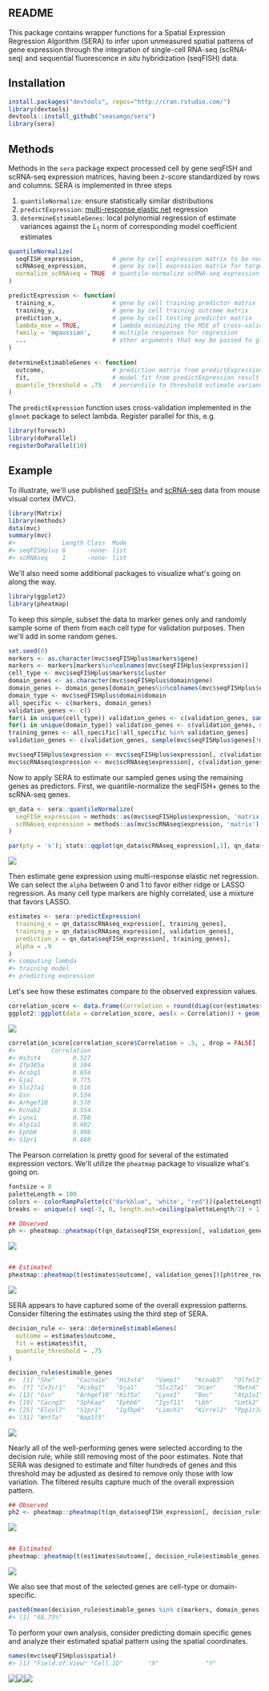 
<!-- README.md is generated from README.Rmd. Please edit that file -->
README
------

This package contains wrapper functions for a Spatial Expression Regression Algorithm (SERA) to infer upon unmeasured spatial patterns of gene expression through the integration of single-cell RNA-seq (scRNA-seq) and sequential fluorescence *in situ* hybridization (seqFISH) data.

Installation
------------

``` r
install.packages("devtools", repos="http://cran.rstudio.com/")
library(devtools)
devtools::install_github("seasamgo/sera")
library(sera)
```

Methods
-------

Methods in the `sera` package expect processed cell by gene seqFISH and scRNA-seq expression matrices, having been z-score standardized by rows and columns. SERA is implemented in three steps

1.  `quantileNormalize`: ensure statistically similar distributions
2.  `predictExpression`: [multi-response elastic net](https://arxiv.org/abs/1311.6529) regression
3.  `determineEstimableGenes`: local polynomial regression of estimate variances against the *L*<sub>1</sub> norm of corresponding model coefficient estimates

``` r
quantileNormalize(
  seqFISH_expression,        # gene by cell expression matrix to be normalized
  scRNAseq_expression,       # gene by cell expression matrix for target
  normalize_scRNAseq = TRUE  # quantile-normalize scRNA-seq expression first
)

predictExpression <- function(
  training_x,                # gene by cell training predictor matrix
  training_y,                # gene by cell training outcome matrix
  prediction_x,              # gene by cell testing predictor matrix
  lambda_mse = TRUE,         # lambda minimizing the MSE of cross-validation
  family = 'mgaussian',      # multiple responses for regression
  ...                        # other arguments that may be passed to glmnet
)
  
determineEstimableGenes <- function(
  outcome,                   # prediction matrix from predictExpression result
  fit,                       # model fit from predictExpression result
  quantile_threshold = .75   # percentile to threshold estimate variances
)
```

The `predictExpression` function uses cross-validation implemented in the `glmnet` package to select lambda. Register parallel for this, e.g.

``` r
library(foreach)
library(doParallel)
registerDoParallel(10) 
```

Example
-------

To illustrate, we'll use published [seqFISH+](https://doi.org/10.1038/s41586-019-1049-y) and [scRNA-seq](https://doi.org/10.1038/nn.4216) data from mouse visual cortex (MVC).

``` r
library(Matrix)
library(methods)
data(mvc)
summary(mvc)
#>             Length Class  Mode
#> seqFISHplus 6      -none- list
#> scRNAseq    1      -none- list
```

We'll also need some additional packages to visualize what's going on along the way.

``` r
library(ggplot2)
library(pheatmap)
```

To keep this simple, subset the data to marker genes only and randomly sample some of them from each cell type for validation purposes. Then we'll add in some random genes.

``` r
set.seed(0)
markers <- as.character(mvc$seqFISHplus$markers$gene)
markers <- markers[markers%in%colnames(mvc$seqFISHplus$expression)]
cell_type <- mvc$seqFISHplus$markers$cluster
domain_genes <- as.character(mvc$seqFISHplus$domain$gene)
domain_genes <- domain_genes[domain_genes%in%colnames(mvc$seqFISHplus$expression)]
domain_type <- mvc$seqFISHplus$domain$domain
all_specific <- c(markers, domain_genes)
validation_genes <- c()
for(i in unique(cell_type)) validation_genes <- c(validation_genes, sample(markers[cell_type == i], size = 2))
for(i in unique(domain_type)) validation_genes <- c(validation_genes, sample(domain_genes[domain_type == i], size = 2))
training_genes <- all_specific[!all_specific %in% validation_genes]
validation_genes <- c(validation_genes, sample(mvc$seqFISHplus$genes[!mvc$seqFISHplus$genes%in%validation_genes], size = 100))

mvc$seqFISHplus$expression <- mvc$seqFISHplus$expression[, c(validation_genes, training_genes)]
mvc$scRNAseq$expression <- mvc$scRNAseq$expression[, c(validation_genes, training_genes)]
```

Now to apply SERA to estimate our sampled genes using the remaining genes as predictors. First, we quantile-normalize the seqFISH+ genes to the scRNA-seq genes.

``` r
qn_data <- sera::quantileNormalize(
  seqFISH_expression = methods::as(mvc$seqFISHplus$expression, 'matrix'),
  scRNAseq_expression = methods::as(mvc$scRNAseq$expression, 'matrix'),
)

par(pty = 's'); stats::qqplot(qn_data$scRNAseq_expression[,1], qn_data$seqFISH_expression[,1], xlab = 'scRNA-seq', ylab = 'seqFISH', main = paste(markers[1], 'quantiles')); abline(a = 0, b = 1, col = 2)
```

![](man/figures/README-unnamed-chunk-8-1.png)

Then estimate gene expression using multi-response elastic net regression. We can select the `alpha` between 0 and 1 to favor either ridge or LASSO regression. As many cell type markers are highly correlated, use a mixture that favors LASSO.

``` r
estimates <- sera::predictExpression(
  training_x = qn_data$scRNAseq_expression[, training_genes],
  training_y = qn_data$scRNAseq_expression[, validation_genes],
  prediction_x = qn_data$seqFISH_expression[, training_genes],
  alpha = .9
)
#> computing lambda 
#> training model 
#> predicting expression
```

Let's see how these estimates compare to the observed expression values.

``` r
correlation_score <- data.frame(Correlation = round(diag(cor(estimates$outcome, qn_data$seqFISH_expression[, validation_genes])), 3))
ggplot2::ggplot(data = correlation_score, aes(x = Correlation)) + geom_histogram(binwidth = .1) + ylab('Genes')
```

![](man/figures/README-unnamed-chunk-10-1.png)

``` r
correlation_score[correlation_score$Correlation > .5, , drop = FALSE]
#>          Correlation
#> Hs3st4         0.527
#> Zfp385a        0.594
#> Acsbg1         0.654
#> Gja1           0.775
#> Slc27a1        0.516
#> Gsn            0.534
#> Arhgef10       0.576
#> Kcnab2         0.554
#> Lynx1          0.708
#> Atp1a1         0.602
#> Ephb6          0.998
#> S1pr1          0.888
```

The Pearson correlation is pretty good for several of the estimated expression vectors. We'll utilize the `pheatmap` package to visualize what's going on.

``` r
fontsize = 8
paletteLength = 100
colors <- colorRampPalette(c("darkblue", 'white', "red"))(paletteLength)
breaks <- unique(c( seq(-3, 0, length.out=ceiling(paletteLength/2) + 1), seq(3/paletteLength, 3, length.out=floor(paletteLength/2))))

## Observed
ph <- pheatmap::pheatmap(t(qn_data$seqFISH_expression[, validation_genes]), show_colnames = F, show_rownames = F, cluster_rows = T, cluster_cols = T, clustering_distance_rows = 'correlation', clustering_distance_cols = 'correlation', scale = 'none', treeheight_row = 0, treeheight_col = 0, color = colors, fontsize = fontsize, breaks = breaks)
```

![](man/figures/README-unnamed-chunk-11-1.png)

``` r

## Estimated
pheatmap::pheatmap(t(estimates$outcome[, validation_genes])[ph$tree_row$order, ph$tree_col$order], show_colnames = F, show_rownames = F, cluster_rows = F, cluster_cols = F, clustering_distance_rows = 'correlation', clustering_distance_cols = 'correlation', scale = 'none', treeheight_row = 0, treeheight_col = 0, color = colors, fontsize = fontsize, breaks = breaks)
```

![](man/figures/README-unnamed-chunk-11-2.png)

SERA appears to have captured some of the overall expression patterns. Consider filtering the estimates using the third step of SERA.

``` r
decision_rule <- sera::determineEstimableGenes(
  outcome = estimates$outcome,
  fit = estimates$fit,
  quantile_threshold = .75
)

decision_rule$estimable_genes
#>  [1] "She"      "Cacna1e"  "Hs3st4"   "Vamp1"    "Kcnab3"   "Olfml3"  
#>  [7] "Cx3cr1"   "Acsbg1"   "Gja1"     "Slc27a1"  "Vcan"     "Matn4"   
#> [13] "Gsn"      "Arhgef10" "Kif5a"    "Lynx1"    "Boc"      "Atp1a1"  
#> [19] "Cacng3"   "Sphkap"   "Ephb6"    "Igsf11"   "Lbh"      "Lmtk2"   
#> [25] "Elovl7"   "S1pr1"    "Igfbp6"   "Limch1"   "Kirrel2"  "Ppp1r3c" 
#> [31] "Wnt7a"    "Nap1l5"
```

![](man/figures/README-unnamed-chunk-13-1.png)

Nearly all of the well-performing genes were selected according to the decision rule, while still removing most of the poor estimates. Note that SERA was designed to estimate and filter hundreds of genes and this threshold may be adjusted as desired to remove only those with low variation. The filtered results capture much of the overall expression pattern.

``` r
## Observed
ph2 <- pheatmap::pheatmap(t(qn_data$seqFISH_expression[, decision_rule$estimable_genes]), show_colnames = F, show_rownames = T, cluster_rows = T, cluster_cols = T, clustering_distance_rows = 'correlation', clustering_distance_cols = 'correlation', scale = 'none', treeheight_row = 0, treeheight_col = 0, color = colors, fontsize = fontsize, breaks = breaks)
```

![](man/figures/README-unnamed-chunk-14-1.png)

``` r

## Estimated
pheatmap::pheatmap(t(estimates$outcome[, decision_rule$estimable_genes])[ph2$tree_row$order, ph2$tree_col$order], show_colnames = F, show_rownames = T, cluster_rows = F, cluster_cols = F, clustering_distance_rows = 'correlation', clustering_distance_cols = 'correlation', scale = 'none', treeheight_row = 0, treeheight_col = 0, color = colors, fontsize = fontsize, breaks = breaks)
```

![](man/figures/README-unnamed-chunk-14-2.png)

We also see that most of the selected genes are cell-type or domain-specific.

``` r
paste0(mean(decision_rule$estimable_genes %in% c(markers, domain_genes))*100, '%')
#> [1] "68.75%"
```

To perform your own analysis, consider predicting domain specific genes and analyze their estimated spatial pattern using the spatial coordinates.

``` r
names(mvc$seqFISHplus$spatial)
#> [1] "Field.of.View" "Cell.ID"       "X"             "Y"
```

![](man/figures/README-unnamed-chunk-17-1.png)![](man/figures/README-unnamed-chunk-17-2.png)![](man/figures/README-unnamed-chunk-17-3.png)
